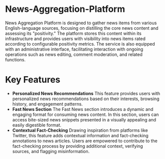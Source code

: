 # News-Aggregation-Platform
News Aggregation Platform is designed to gather news items from various English-language sources, focusing on distilling the core news content and assessing its "positivity." The platform stores this content within its infrastructure and provides users with visibility into news items rated according to configurable positivity metrics. The service is also equipped with an administrative interface, facilitating interaction with ongoing operations such as news editing, comment moderation, and related functions.

# Key Features
* **Personalized News Recommendations**
This feature provides users with personalized news recommendations based on their interests, browsing history, and engagement patterns.
* **Fast News Section**
The Fast News section introduces a dynamic and engaging format for consuming news content. In this section, users can access bite-sized news snippets presented in a visually appealing and easily digestible format.
* **Contextual Fact-Checking**
Drawing inspiration from platforms like Twitter, this feature adds contextual information and fact-checking annotations to news articles. Users are empowered to contribute to the fact-checking process by providing additional context, verifying sources, and flagging misinformation.
